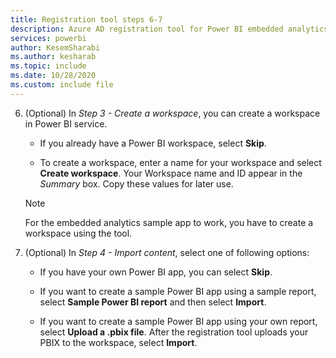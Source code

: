 ```yaml
---
title: Registration tool steps 6-7
description: Azure AD registration tool for Power BI embedded analytics, steps 6-7
services: powerbi
author: KesemSharabi
ms.author: kesharab
ms.topic: include
ms.date: 10/28/2020
ms.custom: include file
---
```


6. (Optional) In *Step 3 - Create a workspace*, you can create a workspace in Power BI service.

    * If you already have a Power BI workspace, select **Skip**.

    * To create a workspace, enter a name for your workspace and select **Create workspace**. Your Workspace name and ID appear in the *Summary* box. Copy these values for later use.

    >[!NOTE]
    >For the embedded analytics sample app to work, you have to create a workspace using the tool.

7. (Optional) In *Step 4 - Import content*, select one of following options:

    * If you have your own Power BI app, you can select **Skip**.

    * If you want to create a sample Power BI app using a sample report, select **Sample Power BI report** and then select **Import**.

    * If you want to create a sample Power BI app using your own report, select **Upload a .pbix file**. After the registration tool uploads your PBIX to the workspace, select **Import**.